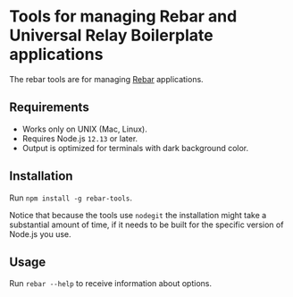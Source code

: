 # Tools for managing Rebar and Universal Relay Boilerplate applications

The rebar tools are for managing [Rebar](https://github.com/MachineAcuity/rebar) applications.

## Requirements

* Works only on UNIX (Mac, Linux).
* Requires Node.js `12.13` or later.
* Output is optimized for terminals with dark background color.

## Installation

Run `npm install -g rebar-tools`.

Notice that because the tools use `nodegit` the installation might take a substantial amount of time, if it needs to be built for the specific version of Node.js you use.

## Usage

Run `rebar --help` to receive information about options.
